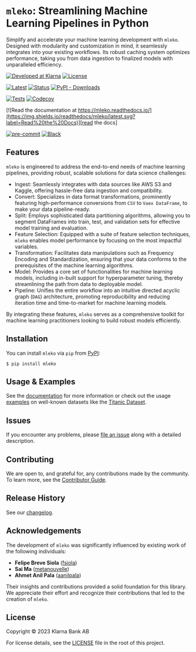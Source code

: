# `mleko`: Streamlining Machine Learning Pipelines in Python

Simplify and accelerate your machine learning development with `mleko`. Designed with modularity and customization in mind, it seamlessly integrates into your existing workflows. Its robust caching system optimizes performance, taking you from data ingestion to finalized models with unparalleled efficiency.

[![Developed at Klarna][klarna-image]][klarna-url]
[![License](https://img.shields.io/pypi/l/mleko)][license]

[![Latest](https://img.shields.io/pypi/v/mleko.svg)][pypi]
[![Status](https://img.shields.io/pypi/status/mleko.svg)][pypi]
[![PyPI - Downloads](https://img.shields.io/pypi/dm/mleko)][pypi]

[![Tests](https://github.com/klarna-incubator/mleko/workflows/Tests/badge.svg)][tests]
[![Codecov](https://codecov.io/gh/klarna-incubator/mleko/branch/main/graph/badge.svg)][codecov]

[![Read the documentation at https://mleko.readthedocs.io/](https://img.shields.io/readthedocs/mleko/latest.svg?label=Read%20the%20Docs)][read the docs]

[![pre-commit](https://img.shields.io/badge/pre--commit-enabled-brightgreen?logo=pre-commit&logoColor=white)][pre-commit]
[![Black](https://img.shields.io/badge/code%20style-black-000000.svg)][black]

## Features

`mleko` is engineered to address the end-to-end needs of machine learning pipelines, providing robust, scalable solutions for data science challenges:

- Ingest: Seamlessly integrates with data sources like AWS S3 and Kaggle, offering hassle-free data ingestion and compatibility.
- Convert: Specializes in data format transformations, prominently featuring high-performance conversions from `CSV` to `Vaex DataFrame`, to make your data pipeline-ready.
- Split: Employs sophisticated data partitioning algorithms, allowing you to segment DataFrames into train, test, and validation sets for effective model training and evaluation.
- Feature Selection: Equipped with a suite of feature selection techniques, `mleko` enables model performance by focusing on the most impactful variables.
- Transformation: Facilitates data manipulations such as Frequency Encoding and Standardization, ensuring that your data conforms to the prerequisites of the machine learning algorithms.
- Model: Provides a core set of functionalities for machine learning models, including in-built support for hyperparameter tuning, thereby streamlining the path from data to deployable model.
- Pipeline: Unifies the entire workflow into an intuitive directed acyclic graph (`DAG`) architecture, promoting reproducibility and reducing iteration time and time-to-market for machine learning models.

By integrating these features, `mleko` serves as a comprehensive toolkit for machine learning practitioners looking to build robust models efficiently.

## Installation

You can install `mleko` via `pip` from [PyPI]:

```console
$ pip install mleko
```

## Usage & Examples

See the [documentation][read the docs] for more information or check out the usage [examples](https://github.com/klarna-incubator/mleko/tree/main/examples) on well-known datasets like the [Titanic Dataset](https://github.com/klarna-incubator/mleko/tree/main/examples/Titanic.ipynb).

## Issues

If you encounter any problems, please [file an issue] along with a detailed description.

## Contributing

We are open to, and grateful for, any contributions made by the community.
To learn more, see the [Contributor Guide].

## Release History

See our [changelog](CHANGELOG.md).

## Acknowledgements

The development of `mleko` was significantly influenced by existing work of the following individuals:

- **Felipe Breve Siola** ([fsiola](https://github.com/fsiola))
- **Sai Ma** ([metanouvelle](https://github.com/metanouvelle))
- **Ahmet Anil Pala** ([aanilpala](https://github.com/aanilpala))

Their insights and contributions provided a solid foundation for this library. We appreciate their effort and recognize their contributions that led to the creation of `mleko`.

## License

Copyright © 2023 Klarna Bank AB

For license details, see the [LICENSE](LICENSE) file in the root of this project.

[klarna-image]: https://img.shields.io/badge/%20-Developed%20at%20Klarna-black?style=round-square&labelColor=ffb3c7&logo=klarna&logoColor=black
[klarna-url]: https://klarna.github.io
[license]: https://github.com/klarna-incubator/mleko/blob/main/LICENSE
[pypi]: hhttps://pypi.org/project/mleko/
[tests]: https://github.com/klarna-incubator/mleko/actions?workflow=Tests
[codecov]: https://app.codecov.io/gh/klarna-incubator/mleko
[read the docs]: https://mleko.readthedocs.io/
[pre-commit]: https://github.com/pre-commit/pre-commit
[black]: https://github.com/psf/black
[contributor guide]: https://github.com/klarna-incubator/mleko/blob/main/CONTRIBUTING.md
[file an issue]: https://github.com/klarna-incubator/mleko/issues

